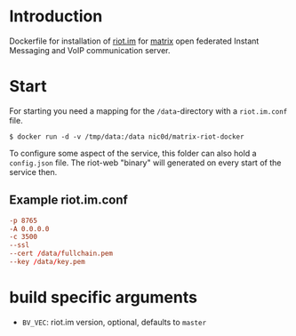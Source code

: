 
# Introduction

Dockerfile for installation of [riot.im] for [matrix] open federated Instant
Messaging and VoIP communication server.

[matrix]: http://www.matrix.org
[riot.im]: https://riot.im


# Start

For starting you need a mapping for the `/data`-directory with
a `riot.im.conf` file.

    $ docker run -d -v /tmp/data:/data nic0d/matrix-riot-docker

To configure some aspect of the service, this folder can also hold
a `config.json` file. The riot-web "binary" will generated on every start of
the service then.


## Example riot.im.conf

```conf
-p 8765
-A 0.0.0.0
-c 3500
--ssl
--cert /data/fullchain.pem
--key /data/key.pem
```


# build specific arguments

* `BV_VEC`: riot.im version, optional, defaults to `master`

